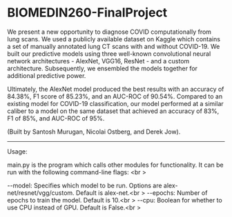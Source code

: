# BIOMEDIN260-FinalProject

We present a new opportunity to diagnose COVID computationally from lung scans. We used a publicly available dataset on Kaggle which contains a set of manually annotated lung CT scans with and without COVID-19. We built our predictive models using three well-known convolutional neural network architectures - AlexNet, VGG16, ResNet - and a custom architecture. Subsequently, we ensembled the models together for additional predictive power. 

Ultimately, the AlexNet model produced the best results with an accuracy of 84.38\%, F1 score of 85.23\%, and an AUC-ROC of 90.54%. Compared to an existing model for COVID-19 classification, our model performed at a similar caliber to a model on the same dataset that achieved an accuracy of 83%, F1 of 85%, and AUC-ROC of 95%. 

(Built by Santosh Murugan, Nicolai Ostberg, and Derek Jow).

---------------------------------------------------------------------------------------------------------
Usage: 

main.py is the program which calls other modules for functionality. It can be run with the following command-line flags: <br \>

--model: Specifies which model to be run. Options are alex-net/resnet/vgg/custom. Default is alex-net.<br \>
--epochs: Number of epochs to train the model. Default is 10.<br \>
--cpu: Boolean for whether to use CPU instead of GPU. Default is False.<br \>
